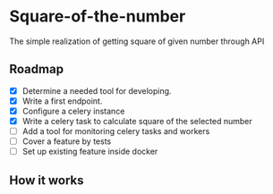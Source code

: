 # Square-of-the-number

The simple realization of getting square of given number through API

## Roadmap

- [x] Determine a needed tool for developing.
- [x] Write a first endpoint.
- [x] Configure a celery instance
- [x] Write a celery task to calculate square of the selected number
- [ ] Add a tool for monitoring celery tasks and workers
- [ ] Cover a feature by tests
- [ ] Set up existing feature inside docker

## How it works
